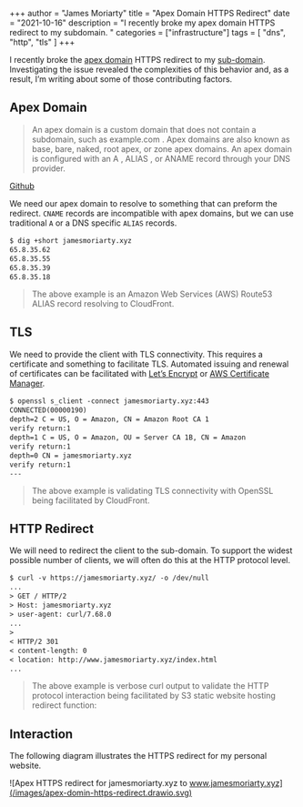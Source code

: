 +++
author = "James Moriarty"
title = "Apex Domain HTTPS Redirect"
date = "2021-10-16"
description = "I recently broke my apex domain HTTPS redirect to my subdomain. "
categories = ["infrastructure"]
tags = [
  "dns",
  "http",
  "tls"
]
+++

I recently broke the [apex domain](https://jamesmoriarty.xyz) HTTPS redirect to my [sub-domain](https://www.jamesmoriarty.xyz). Investigating the issue revealed the complexities of this behavior and, as a result, I’m writing about some of those contributing factors.

## Apex Domain

> An apex domain is a custom domain that does not contain a subdomain, such as example.com . Apex domains are also known as base, bare, naked, root apex, or zone apex domains. An apex domain is configured with an A , ALIAS , or ANAME record through your DNS provider.

[Github](https://docs.github.com/en/pages/configuring-a-custom-domain-for-your-github-pages-site/about-custom-domains-and-github-pages#using-an-apex-domain-for-your-github-pages-site)

We need our apex domain to resolve to something that can preform the redirect. `CNAME` records are incompatible with apex domains, but we can use traditional `A` or a DNS specific `ALIAS` records. 

```
$ dig +short jamesmoriarty.xyz
65.8.35.62
65.8.35.55
65.8.35.39
65.8.35.18
```

> The above example is an Amazon Web Services (AWS) Route53 ALIAS record resolving to CloudFront.

## TLS


We need to provide the client with TLS connectivity. This requires a certificate and something to facilitate TLS. Automated issuing and renewal of certificates can be facilitated with [Let’s Encrypt](https://letsencrypt.org/) or [AWS Certificate Manager](https://aws.amazon.com/certificate-manager/).

```
$ openssl s_client -connect jamesmoriarty.xyz:443
CONNECTED(00000190)
depth=2 C = US, O = Amazon, CN = Amazon Root CA 1
verify return:1
depth=1 C = US, O = Amazon, OU = Server CA 1B, CN = Amazon
verify return:1
depth=0 CN = jamesmoriarty.xyz
verify return:1
---
```

> The above example is validating TLS connectivity with OpenSSL being facilitated by CloudFront.

## HTTP Redirect

We will need to redirect the client to the sub-domain. To support the widest possible number of clients, we will often do this at the HTTP protocol level. 

```
$ curl -v https://jamesmoriarty.xyz/ -o /dev/null
...
> GET / HTTP/2
> Host: jamesmoriarty.xyz
> user-agent: curl/7.68.0
...
>
< HTTP/2 301
< content-length: 0
< location: http://www.jamesmoriarty.xyz/index.html
...
```

> The above example is verbose curl output to validate the HTTP protocol interaction being facilitated by S3 static website hosting redirect function:

## Interaction

The following diagram illustrates the HTTPS redirect for my personal website.

![Apex HTTPS redirect for jamesmoriarty.xyz to www.jamesmoriarty.xyz](/images/apex-domin-https-redirect.drawio.svg)
